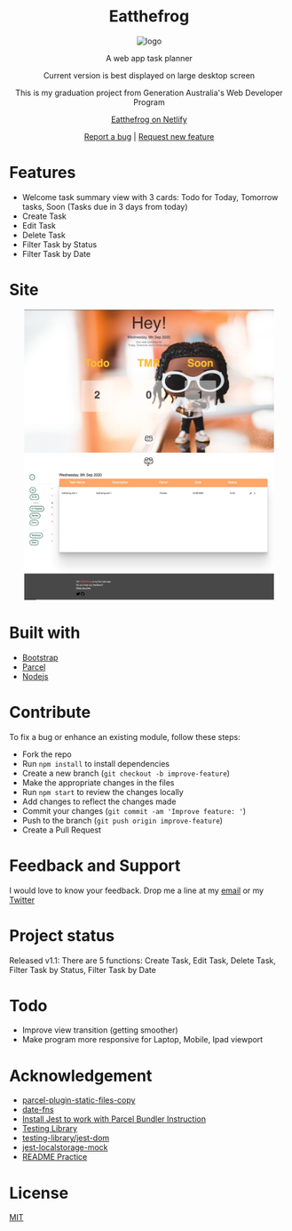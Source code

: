 <h1 align="center">Eatthefrog</h1>
<p align="center">
  <img src="/image/logo-orangebg.jpg" width="200" alt="logo">
</p>
<p align="center">A web app task planner</p>
<p align="center">Current version is best displayed on large desktop screen</p>
<p align="center">This is my graduation project from Generation Australia's Web Developer Program</p>
<p align="center"><a href="https://eatthefrog.netlify.app/">Eatthefrog on Netlify</a></p>
<p align="center">
  <a href="https://github.com/TotoroSyd/Eatthefrog/issues/new" target="_blank">Report a bug</a>
  |
  <a href="https://github.com/TotoroSyd/Eatthefrog/issues/new" target="_blank">Request new feature</a>
</p>


<h1>Features</h1>
<ul>
  <li>Welcome task summary view with 3 cards: Todo for Today, Tomorrow tasks, Soon (Tasks due in 3 days from today)</li>
  <li>Create Task</li>
  <li>Edit Task</li>
  <li>Delete Task</li>
  <li>Filter Task by Status</li>
  <li>Filter Task by Date</li>
</ul>

<h1>Site</h1>
<p align="center">
  <img src="/README media/WelcomeView.png" width="450" alt="taskView">
  <img src="/README media/TaskView.png" width="450" alt="taskView">
</p>

<h1>Built with</h1>
<ul>
  <li><a href="https://getbootstrap.com/">Bootstrap</a></li>
  <li><a href="https://parceljs.org/">Parcel</a></li>
  <li><a href="https://nodejs.org/en/">Nodejs</a></li>
</ul>

<h1>Contribute</h1>
To fix a bug or enhance an existing module, follow these steps:

<ul>
  <li>Fork the repo</li>
  <li>Run <code>npm install</code> to install dependencies</li>
  <li>Create a new branch (<code>git checkout -b improve-feature</code>)</li>
  <li>Make the appropriate changes in the files</li>
  <li>Run <code>npm start</code> to review the changes locally</li>
  <li>Add changes to reflect the changes made</li>
  <li>Commit your changes (<code>git commit -am 'Improve feature: <feature>'</code>)</li>
  <li>Push to the branch (<code>git push origin improve-feature</code>)</li>
  <li>Create a Pull Request</li>
</ul>

<h1>Feedback and Support</h1>
<p>I would love to know your feedback. Drop me a line at my <a href="phoebe.ngsyd@gmail.com">email</a> or my <a href="https://twitter.com/PhoebeNgg">Twitter</a></p>

<h1>Project status</h1>
<p>Released v1.1: There are 5 functions: Create Task, Edit Task, Delete Task, Filter Task by Status, Filter Task by Date</p>

<h1>Todo</h1>
<ul>
  <li>Improve view transition (getting smoother)</li>
  <li>Make program more responsive for Laptop, Mobile, Ipad viewport</li>
</ul>

<h1>Acknowledgement</h1>
<ul>
  <li><a href="https://github.com/elwin013/parcel-plugin-static-files-copy?fbclid=IwAR3Zr8gXCuBAYbl1TBYN57-Yb6c5EwgEyK72u1DeTLUr06FrlGXCUukFWlQ">parcel-plugin-static-files-copy</a></li>
  <li><a href="https://date-fns.org/">date-fns</a></li>
  <li><a href="https://ryankubik.com/blog/parcel-and-jest/">Install Jest to work with Parcel Bundler Instruction</a></li>
  <li><a href="https://testing-library.com/docs/intro">Testing Library</a></li>
  <li><a href="https://github.com/testing-library/jest-dom">testing-library/jest-dom </a></li>
  <li><a href="https://www.npmjs.com/package/jest-localstorage-mock">jest-localstorage-mock</a></li>
  <li><a href="https://github.com/othneildrew/Best-README-Template/blob/master/README.md">README Practice</a></li>
</ul>

<h1>License</h1>
<a href="https://choosealicense.com/licenses/mit/">MIT</a>





